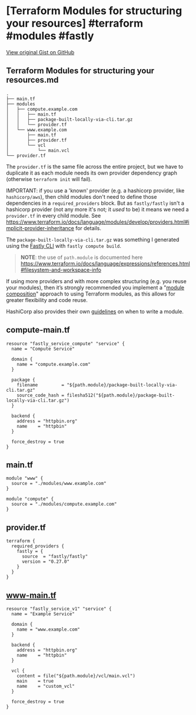 # [Terraform Modules for structuring your resources] #terraform #modules #fastly

[View original Gist on GitHub](https://gist.github.com/Integralist/dee6daacb1972b97d56aa170e518c160)

## Terraform Modules for structuring your resources.md

```
.
├── main.tf
├── modules
│   ├── compute.example.com
│   │   ├── main.tf
│   │   ├── package-built-locally-via-cli.tar.gz
│   │   └── provider.tf
│   └── www.example.com
│       ├── main.tf
│       ├── provider.tf
│       └── vcl
│           └── main.vcl
└── provider.tf
```

The `provider.tf` is the same file across the entire project, but we have to duplicate it as each module needs its own provider dependency graph (otherwise `terraform init` will fail).

IMPORTANT: if you use a 'known' provider (e.g. a hashicorp provider, like `hashicorp/aws`), then child modules don't need to define those dependencies in a `required_providers` block. But as `fastly/fastly` isn't a hashicorp provider (not any more it's not; it _used_ to be) it means we need a `provider.tf` in every child module. See https://www.terraform.io/docs/language/modules/develop/providers.html#implicit-provider-inheritance for details.

The `package-built-locally-via-cli.tar.gz` was something I generated using the [Fastly CLI](https://github.com/fastly/cli) with `fastly compute build`.

> **NOTE**: the use of `path.module` is documented here https://www.terraform.io/docs/language/expressions/references.html#filesystem-and-workspace-info

If using more providers and with more complex structuring (e.g. you reuse your modules), then it’s strongly recommended you implement a "[module composition](https://www.terraform.io/docs/language/modules/develop/composition.html)" approach to using Terraform modules, as this allows for greater flexibility and code reuse.

HashiCorp also provides their own [guidelines](https://www.terraform.io/docs/language/modules/develop/index.html#when-to-write-a-module) on when to write a module.

## compute-main.tf

```hcl
resource "fastly_service_compute" "service" {
  name = "Compute Service"

  domain {
    name = "compute.example.com"
  }

  package {
    filename         = "${path.module}/package-built-locally-via-cli.tar.gz"
    source_code_hash = filesha512("${path.module}/package-built-locally-via-cli.tar.gz")
  }

  backend {
    address = "httpbin.org"
    name    = "httpbin"
  }

  force_destroy = true
}
```

## main.tf

```hcl
module "www" {
  source = "./modules/www.example.com"
}

module "compute" {
  source = "./modules/compute.example.com"
}
```

## provider.tf

```hcl
terraform {
  required_providers {
    fastly = {
      source  = "fastly/fastly"
      version = "0.27.0"
    }
  }
}
```

## www-main.tf

```hcl
resource "fastly_service_v1" "service" {
  name = "Example Service"

  domain {
    name = "www.example.com"
  }

  backend {
    address = "httpbin.org"
    name    = "httpbin"
  }

  vcl {
    content = file("${path.module}/vcl/main.vcl")
    main    = true
    name    = "custom_vcl"
  }

  force_destroy = true
}

```

